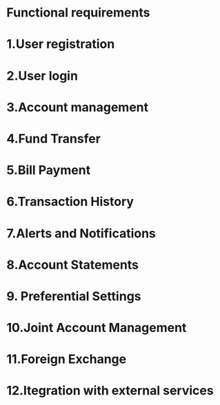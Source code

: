 # Functional requirements
# 1.User registration


# 2.User login


# 3.Account management


# 4.Fund Transfer


# 5.Bill Payment



# 6.Transaction History


# 7.Alerts and Notifications


# 8.Account Statements


# 9. Preferential Settings



# 10.Joint Account Management



# 11.Foreign Exchange


# 12.Itegration with external services